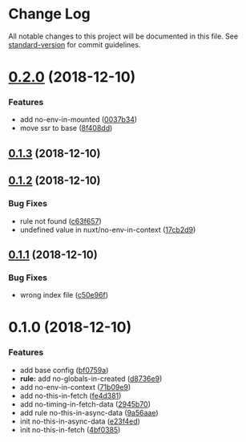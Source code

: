 # Change Log

All notable changes to this project will be documented in this file. See [standard-version](https://github.com/conventional-changelog/standard-version) for commit guidelines.

<a name="0.2.0"></a>
# [0.2.0](https://github.com/nuxt/eslint-plugin-nuxt/compare/v0.1.3...v0.2.0) (2018-12-10)


### Features

* add no-env-in-mounted ([0037b34](https://github.com/nuxt/eslint-plugin-nuxt/commit/0037b34))
* move ssr to base ([8f408dd](https://github.com/nuxt/eslint-plugin-nuxt/commit/8f408dd))



<a name="0.1.3"></a>
## [0.1.3](https://github.com/nuxt/eslint-plugin-nuxt/compare/v0.1.2...v0.1.3) (2018-12-10)



<a name="0.1.2"></a>
## [0.1.2](https://github.com/nuxt/eslint-plugin-nuxt/compare/v0.1.1...v0.1.2) (2018-12-10)


### Bug Fixes

* rule not found ([c63f657](https://github.com/nuxt/eslint-plugin-nuxt/commit/c63f657))
* undefined value in nuxt/no-env-in-context ([17cb2d9](https://github.com/nuxt/eslint-plugin-nuxt/commit/17cb2d9))



<a name="0.1.1"></a>
## [0.1.1](https://github.com/nuxt/eslint-plugin-nuxt/compare/v0.1.0...v0.1.1) (2018-12-10)


### Bug Fixes

* wrong index file ([c50e96f](https://github.com/nuxt/eslint-plugin-nuxt/commit/c50e96f))



<a name="0.1.0"></a>
# 0.1.0 (2018-12-10)


### Features

* add base config ([bf0759a](https://github.com/nuxt/eslint-plugin-nuxt/commit/bf0759a))
* **rule:** add no-globals-in-created ([d8736e9](https://github.com/nuxt/eslint-plugin-nuxt/commit/d8736e9))
* add no-env-in-context ([71b09e9](https://github.com/nuxt/eslint-plugin-nuxt/commit/71b09e9))
* add no-this-in-fetch ([fe4d381](https://github.com/nuxt/eslint-plugin-nuxt/commit/fe4d381))
* add no-timing-in-fetch-data ([2945b70](https://github.com/nuxt/eslint-plugin-nuxt/commit/2945b70))
* add rule no-this-in-async-data ([9a56aae](https://github.com/nuxt/eslint-plugin-nuxt/commit/9a56aae))
* init no-this-in-async-data ([e23f4ed](https://github.com/nuxt/eslint-plugin-nuxt/commit/e23f4ed))
* init no-this-in-fetch ([4bf0385](https://github.com/nuxt/eslint-plugin-nuxt/commit/4bf0385))
